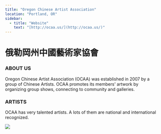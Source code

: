 ```yaml
---
title: "Oregon Chinese Artist Association"
location: "Portland, OR"
sidebar:
  - title: "Website"
    text: "[http://ocaa.us/](http://ocaa.us/)"
---
```


# 俄勒岡州中國藝術家協會

### ABOUT US

Oregon Chinese Artist Association (OCAA) was established in 2007 by a group of Chinese Artists. OCAA promotes its members' artwork by organizing group shows, connecting to community and galleries.

### ARTISTS

OCAA has very talented artists. A lots of them are national and international recognized.

![](https://res.cloudinary.com/dhngj18do/image/upload/f_auto,q_auto/v1/images/activities/ocaa_logo_q4svjgy8pssjdmnv7uje)

